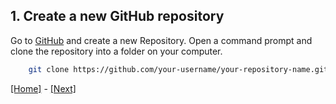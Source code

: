 ## 1. Create a new GitHub repository

Go to [GitHub](https://github.com) and create a new Repository. Open a command prompt and clone the repository into a folder on your computer.

```bash
    git clone https://github.com/your-username/your-repository-name.git
```

[[Home]](tutorial/../abp-goes-azure.md) - [[Next]](tutorial/../2.create-a-new-abp-framework-application.md)
